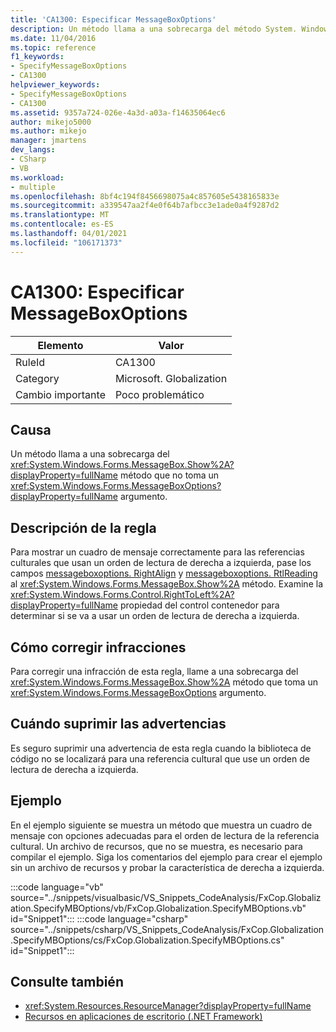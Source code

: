 ```yaml
---
title: 'CA1300: Especificar MessageBoxOptions'
description: Un método llama a una sobrecarga del método System. Windows. Forms. MessageBox. show que no toma un argumento MessageBoxOptions.
ms.date: 11/04/2016
ms.topic: reference
f1_keywords:
- SpecifyMessageBoxOptions
- CA1300
helpviewer_keywords:
- SpecifyMessageBoxOptions
- CA1300
ms.assetid: 9357a724-026e-4a3d-a03a-f14635064ec6
author: mikejo5000
ms.author: mikejo
manager: jmartens
dev_langs:
- CSharp
- VB
ms.workload:
- multiple
ms.openlocfilehash: 8bf4c194f8456698075a4c857605e5438165833e
ms.sourcegitcommit: a339547aa2f4e0f64b7afbcc3e1ade0a4f9287d2
ms.translationtype: MT
ms.contentlocale: es-ES
ms.lasthandoff: 04/01/2021
ms.locfileid: "106171373"
---
```

# <a name="ca1300-specify-messageboxoptions"></a>CA1300: Especificar MessageBoxOptions

|Elemento|Valor|
|-|-|
|RuleId|CA1300|
|Category|Microsoft. Globalization|
|Cambio importante|Poco problemático|

## <a name="cause"></a>Causa

Un método llama a una sobrecarga del <xref:System.Windows.Forms.MessageBox.Show%2A?displayProperty=fullName> método que no toma un <xref:System.Windows.Forms.MessageBoxOptions?displayProperty=fullName> argumento.

## <a name="rule-description"></a>Descripción de la regla

Para mostrar un cuadro de mensaje correctamente para las referencias culturales que usan un orden de lectura de derecha a izquierda, pase los campos [messageboxoptions. RightAlign](<xref:System.Windows.Forms.MessageBoxOptions.RightAlign>) y [messageboxoptions. RtlReading](<xref:System.Windows.Forms.MessageBoxOptions.RtlReading>) al <xref:System.Windows.Forms.MessageBox.Show%2A> método. Examine la <xref:System.Windows.Forms.Control.RightToLeft%2A?displayProperty=fullName> propiedad del control contenedor para determinar si se va a usar un orden de lectura de derecha a izquierda.

## <a name="how-to-fix-violations"></a>Cómo corregir infracciones

Para corregir una infracción de esta regla, llame a una sobrecarga del <xref:System.Windows.Forms.MessageBox.Show%2A> método que toma un <xref:System.Windows.Forms.MessageBoxOptions> argumento.

## <a name="when-to-suppress-warnings"></a>Cuándo suprimir las advertencias

Es seguro suprimir una advertencia de esta regla cuando la biblioteca de código no se localizará para una referencia cultural que use un orden de lectura de derecha a izquierda.

## <a name="example"></a>Ejemplo

En el ejemplo siguiente se muestra un método que muestra un cuadro de mensaje con opciones adecuadas para el orden de lectura de la referencia cultural. Un archivo de recursos, que no se muestra, es necesario para compilar el ejemplo. Siga los comentarios del ejemplo para crear el ejemplo sin un archivo de recursos y probar la característica de derecha a izquierda.

:::code language="vb" source="../snippets/visualbasic/VS_Snippets_CodeAnalysis/FxCop.Globalization.SpecifyMBOptions/vb/FxCop.Globalization.SpecifyMBOptions.vb" id="Snippet1":::
:::code language="csharp" source="../snippets/csharp/VS_Snippets_CodeAnalysis/FxCop.Globalization.SpecifyMBOptions/cs/FxCop.Globalization.SpecifyMBOptions.cs" id="Snippet1":::

## <a name="see-also"></a>Consulte también

- <xref:System.Resources.ResourceManager?displayProperty=fullName>
- [Recursos en aplicaciones de escritorio (.NET Framework)](/dotnet/framework/resources/index)
